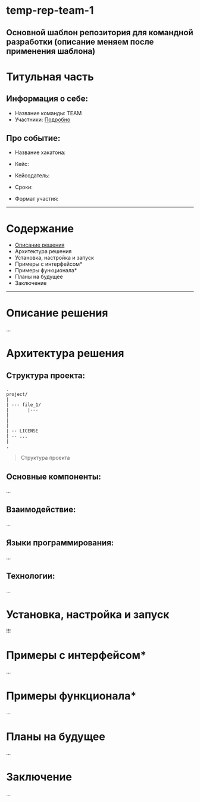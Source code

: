 # temp-rep-team-1
Основной шаблон репозитория для командной разработки (описание меняем после применения шаблона)
-----
# Титульная часть

## Информация о себе:

- Название команды: TEAM
- Участники:
[Подробно](CONTRIBUTING.md)

## Про событие:

- Название хакатона:

- Кейс:

- Кейсодатель:

- Сроки:

- Формат участия:

----

# Содержание

- [Описание решения](#описание-решения)
- Архитектура решения
- Установка, настройка и запуск
- Примеры с интерфейсом*
- Примеры функционала*
- Планы на будущее
- Заключение

----

# Описание решения
...

# Архитектура решения

## Структура проекта:
```
.
project/
|
| --- file_1/
|       |---
|
|
|
| -- LICENSE
| -- ...
|
.
```
> Структура проекта

## Основные компоненты:
...

## Взаимодействие:
...

## Языки программирования:
...

## Технологии:
...

# Установка, настройка и запуск
!!!

# Примеры с интерфейсом*
...

# Примеры функционала*
...

# Планы на будущее
...

# Заключение
...
